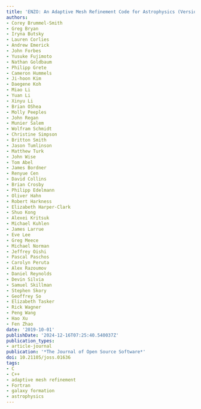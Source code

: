 ```yaml
---
title: 'ENZO: An Adaptive Mesh Refinement Code for Astrophysics (Version 2.6)'
authors:
- Corey Brummel-Smith
- Greg Bryan
- Iryna Butsky
- Lauren Corlies
- Andrew Emerick
- John Forbes
- Yusuke Fujimoto
- Nathan Goldbaum
- Philipp Grete
- Cameron Hummels
- Ji-hoon Kim
- Daegene Koh
- Miao Li
- Yuan Li
- Xinyu Li
- Brian OShea
- Molly Peeples
- John Regan
- Munier Salem
- Wolfram Schmidt
- Christine Simpson
- Britton Smith
- Jason Tumlinson
- Matthew Turk
- John Wise
- Tom Abel
- James Bordner
- Renyue Cen
- David Collins
- Brian Crosby
- Philipp Edelmann
- Oliver Hahn
- Robert Harkness
- Elizabeth Harper-Clark
- Shuo Kong
- Alexei Kritsuk
- Michael Kuhlen
- James Larrue
- Eve Lee
- Greg Meece
- Michael Norman
- Jeffrey Oishi
- Pascal Paschos
- Carolyn Peruta
- Alex Razoumov
- Daniel Reynolds
- Devin Silvia
- Samuel Skillman
- Stephen Skory
- Geoffrey So
- Elizabeth Tasker
- Rick Wagner
- Peng Wang
- Hao Xu
- Fen Zhao
date: '2019-10-01'
publishDate: '2024-12-16T07:25:40.540037Z'
publication_types:
- article-journal
publication: '*The Journal of Open Source Software*'
doi: 10.21105/joss.01636
tags:
- C
- C++
- adaptive mesh refinement
- Fortran
- galaxy formation
- astrophysics
---
```

